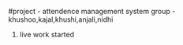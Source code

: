#project - attendence management system
group - khushoo,kajal,khushi,anjali,nidhi

1.  live work started
